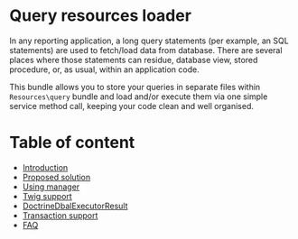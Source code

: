 Query resources loader
======================

In any reporting application, a long query statements (per example, an
SQL statements) are used to fetch/load data from database. There
are several places where those statements can residue, database view, 
stored procedure, or, as usual, within an application code.

This bundle allows you to store your queries in separate files within
`Resources\query` bundle and load and/or execute them via one simple 
service method call, keeping your code clean and well organised.  

# Table of content

- [Introduction](introduction.md)
- [Proposed solution](proposed-solution.md)
- [Using manager](using-manager.md)
- [Twig support](twig-support.md)
- [DoctrineDbalExecutorResult](doctrine-dbal-executor-result.md)
- [Transaction support](transactions.md)
- [FAQ](faq.md)
